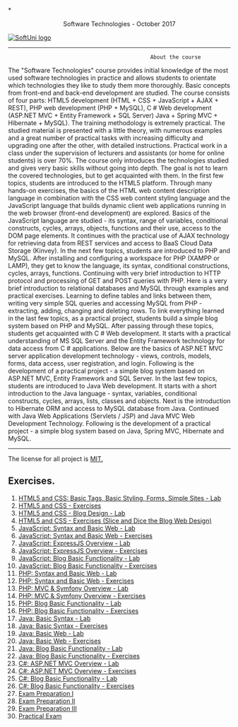  *<p align="center"> Software Technologies - October 2017<p>
<a href="https://softuni.bg/trainings/1714/software-technologies-october-2017">  ![SoftUni logo][logo] <a/>

[logo]: http://innovationstarterbox.bg/wp-content/uploads/2016/05/Softuni_logo_trasparent.png "Logo Title Text 2"

---

                                                 About the course

The "Software Technologies" course provides initial knowledge of the most used software technologies in practice and allows students to orientate which technologies they like to study them more thoroughly. Basic concepts from front-end and back-end development are studied. The course consists of four parts: HTML5 development (HTML + CSS + JavaScript + AJAX + REST), PHP web development (PHP + MySQL), C # Web development (ASP.NET MVC + Entity Framework + SQL Server) Java + Spring MVC + Hibernate + MySQL). The training methodology is extremely practical. The studied material is presented with a little theory, with numerous examples and a great number of practical tasks with increasing difficulty and upgrading one after the other, with detailed instructions. Practical work in a class under the supervision of lecturers and assistants (or home for online students) is over 70%. The course only introduces the technologies studied and gives very basic skills without going into depth. The goal is not to learn the covered technologies, but to get acquainted with them. In the first few topics, students are introduced to the HTML5 platform. Through many hands-on exercises, the basics of the HTML web content description language in combination with the CSS web content styling language and the JavaScript language that builds dynamic client web applications running in the web browser (front-end development) are explored. Basics of the JavaScript language are studied - its syntax, range of variables, conditional constructs, cycles, arrays, objects, functions and their use, access to the DOM page elements. It continues with the practical use of AJAX technology for retrieving data from REST services and access to BaaS Cloud Data Storage (Kinvey). In the next few topics, students are introduced to PHP and MySQL. After installing and configuring a workspace for PHP (XAMPP or LAMP), they get to know the language, its syntax, conditional constructions, cycles, arrays, functions. Continuing with very brief introduction to HTTP protocol and processing of GET and POST queries with PHP. Here is a very brief introduction to relational databases and MySQL through examples and practical exercises. Learning to define tables and links between them, writing very simple SQL queries and accessing MySQL from PHP - extracting, adding, changing and deleting rows. To link everything learned in the last few topics, as a practical project, students build a simple blog system based on PHP and MySQL. After passing through these topics, students get acquainted with C # Web development. It starts with a practical understanding of MS SQL Server and the Entity Framework technology for data access from C # applications. Below are the basics of ASP.NET MVC server application development technology - views, controls, models, forms, data access, user registration, and login. Following is the development of a practical project - a simple blog system based on ASP.NET MVC, Entity Framework and SQL Server. In the last few topics, students are introduced to Java Web development. It starts with a short introduction to the Java language - syntax, variables, conditional constructs, cycles, arrays, lists, classes and objects. Next is the introduction to Hibernate ORM and access to MySQL database from Java. Continued with Java Web Applications (Servlets / JSP) and Java MVC Web Development Technology. Following is the development of a practical project - a simple blog system based on Java, Spring MVC, Hibernate and MySQL.

---
The license for all project is <a href="https://github.com/melikpehlivanov/Software-Technologies---October-2017/blob/master/LICENSE"> MIT. </a>


## Exercises.
1. <a href=""> HTML5 and CSS: Basic Tags, Basic Styling, Forms, Simple Sites - Lab </a> 
2. <a href="https://github.com/melikpehlivanov/Software-Technologies---October-2017/tree/master/HTML5%20and%20CSS%20-%20Exercises"> HTML5 and CSS - Exercises </a> 
3. <a href="https://github.com/melikpehlivanov/Software-Technologies---October-2017/tree/master/SoftUniBlog"> HTML5 and CSS - Blog Design - Lab </a> 
4. <a href=""> HTML5 and CSS - Exercises (Slice and Dice the Blog Web Design) </a>
5. <a href="https://github.com/melikpehlivanov/Software-Technologies---October-2017/tree/master/JavaScript%20-%20Basic%20Web%20(Lab-Exercises)%20-%20(Calculator)"> JavaScript: Syntax and Basic Web - Lab </a>
6. <a href="https://github.com/melikpehlivanov/Software-Technologies---October-2017/tree/master/JavaScript%20Basics%20-%20Exercises"> JavaScript: Syntax and Basic Web - Exercises </a>
7. <a href=""> JavaScript: ExpressJS Overview - Lab </a>
9. <a href=""> JavaScript: ExpressJS Overview - Exercises </a>
10. <a href="https://github.com/melikpehlivanov/Software-Technologies---October-2017/tree/master/JavaScript%20-%20Blog%20Basic%20Functionality%20%2B%20%20Blog%20Admin%20Functionality%20-%20(Lab)%20%2B%20Exercises%20-%20(SoftUni%20Blog)"> JavaScript: Blog Basic Functionality - Lab </a>
11. <a href="https://github.com/melikpehlivanov/Software-Technologies---October-2017/tree/master/JavaScript%20-%20Blog%20Basic%20Functionality%20%2B%20%20Blog%20Admin%20Functionality%20-%20(Lab)%20%2B%20Exercises%20-%20(SoftUni%20Blog)"> JavaScript: Blog Basic Functionality - Exercises </a>
12. <a href=""> PHP: Syntax and Basic Web - Lab </a>
13. <a href="https://github.com/melikpehlivanov/Software-Technologies---October-2017/tree/master/PHP%20-%20Syntax%2C%20Basic%20Web%20-%20Exercise"> PHP: Syntax and Basic Web - Exercises </a>
13. <a href="https://github.com/melikpehlivanov/Software-Technologies---October-2017/tree/master/PHP%20MVC%20%26%20Symfony%20-%20(Lab)%20Exercises"> PHP: MVC & Symfony Overview  - Lab </a>
14. <a href="https://github.com/melikpehlivanov/Software-Technologies---October-2017/tree/master/PHP%20MVC%20%26%20Symfony%20-%20(Lab)%20Exercises"> PHP: MVC & Symfony Overview - Exercises </a>
15. <a href="https://github.com/melikpehlivanov/Software-Technologies---October-2017/tree/master/PHP%20Blog%20Basic%20Functionality%20%2B%20Blog%20Admin%20Functionality%20-%20(Lab)%20%2B%20Exercises/Blog"> PHP: Blog Basic Functionality - Lab  </a>
16. <a href="https://github.com/melikpehlivanov/Software-Technologies---October-2017/tree/master/PHP%20Blog%20Basic%20Functionality%20%2B%20Blog%20Admin%20Functionality%20-%20(Lab)%20%2B%20Exercises/Blog"> PHP: Blog Basic Functionality - Exercises </a>
17. <a href=""> Java: Basic Syntax - Lab </a>
18. <a href="https://github.com/melikpehlivanov/Software-Technologies---October-2017/tree/master/JavaScript%20Basics%20-%20Exercises"> Java: Basic Syntax - Exercises  </a>
19. <a href="https://github.com/melikpehlivanov/Software-Technologies---October-2017/tree/master/Java%20Basic%20Web%20-%20(Calculator)"> Java: Basic Web - Lab </a>
20. <a href="https://github.com/melikpehlivanov/Software-Technologies---October-2017/tree/master/Java%20Basic%20Web%20-%20(Calculator)"> Java: Basic Web - Exercises  </a>
21. <a href="https://github.com/melikpehlivanov/Software-Technologies---October-2017/tree/master/Java%20Blog%20Basic%20Functionality%20-%20(SoftUni%20Blog)"> Java: Blog Basic Functionality - Lab </a>
22. <a href="https://github.com/melikpehlivanov/Software-Technologies---October-2017/tree/master/Java%20Blog%20Basic%20Functionality%20-%20(SoftUni%20Blog)"> Java: Blog Basic Functionality - Exercises </a>
23. <a href=""> C#: ASP.NET MVC Overview - Lab </a>
24. <a href=""> C#: ASP.NET MVC Overview - Exercises </a>
25. <a href=""> C#: Blog Basic Functionality - Lab </a>
26. <a href=""> C#: Blog Basic Functionality - Exercises </a>
27. <a href=""> Exam Preparation I </a>
28. <a href=""> Exam Preparation II </a>
29. <a href=""> Exam Preparation III </a>
30. <a href=""> Practical Exam </a>
